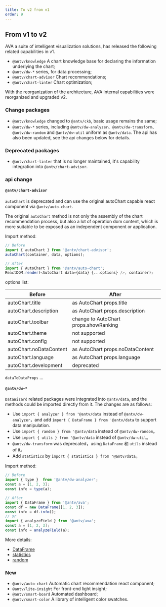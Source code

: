 ```yaml
---
title: To v2 from v1
order: 9
---
```


## From v1 to v2

AVA a suite of intelligent visualization solutions, has released the following related capabilities in v1.

* `@antv/knowledge` A chart knowledge base for declaring the information underlying the chart;
* `@antv/dw-*` series, for data processing;
* `@antv/chart-advisor` Chart recommendations;
* `@antv/chart-linter` Chart optimization;

With the reorganization of the architecture, AVA internal capabilities were reorganized and upgraded v2.

### Change packages

* `@antv/knowledge` changed to `@antv/ckb`, basic usage remains the same;
* `@antv/dw-*` series, including `@antv/dw-analyzer`、`@antv/dw-transform`、`@antv/dw-random` and `@antv/dw-util` uniform as `@antv/data`. The api has also been updated, see the api changes below for details.

### Deprecated packages

* `@antv/chart-linter` that is no longer maintained, it's capability integration into `@antv/chart-advisor`.

### api change

#### `@antv/chart-advisor`

`autoChart` is deprecated and can use the original autoChart capable react component via `@antv/auto-chart`.

The original `autoChart` method is not only the assembly of the chart recommendation process, but also a lot of operation dom content, which is more suitable to be exposed as an independent component or application.

Import method:

```js
// Before
import { autoChart } from '@antv/chart-advisor';
autoChart(container, data, options);

// After
import { AutoChart } from '@antv/auto-chart';
ReactDOM.render(<AutoChart data={data} {...options} />, container);
```

options list:

|  Before   | After |
|  ----  | ----  | 
| autoChart.title  | as AutoChart props.title |
| autoChart.description  | as AutoChart props.description |
| autoChart.toolbar  | change to AutoChart props.showRanking |
| autoChart.theme  | not supported |
| autoChart.config  | not supported |
| autoChart.noDataContent  | as AutoChart props.noDataContent |
| autoChart.language  | as AutoChart props.language |
| autoChart.development  | deprecated |

`dataToDataProps` ...

#### `@antv/dw-*`

`DataWizard` related packages were integrated into `@antv/data`, and the methods could be imported directly from it. The changes are as follows:

* Use `import { analyzer } from '@antv/data` instead of `@antv/dw-analyzer`，and add `import { DataFrame } from '@antv/data` to support data manipulation.
* Use `import { random } from '@antv/data` instead of `@antv/dw-random`。
* Use `import { utils } from '@antv/data` instead of `@antv/dw-util`。
* `@antv/dw-transform` was deprecated，using `DataFrame` 和 `utils` instead of it。
* Add `statistics` by `import { statistics } from '@antv/data`。

Import method:

```js
// Before
import { type }  from '@antv/dw-analyzer';
const a = [1, 2, 3];
const info = type(a);

// After
import { DataFrame } from '@antv/ava';
const df = new DataFrame([1, 2, 3]);
const info = df.info();
// or
import { analyzeField } from '@antv/ava';
const a = [1, 2, 3];
const info = analyzeField(a);
```

More details: 

* [DataFrame](../api/data/data-frame)
* [statistics](../api/data/statistics)
* [random](../api/data/random)

### New

* `@antv/auto-chart` Automatic chart recommendation react component;
* `@antv/lite-insight` For front-end light insight;
* `@antv/smart-board` Automated dashboard;
* `@antv/smart-color` A library of intelligent color swatches.

